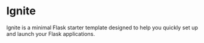 # Ignite
Ignite is a minimal Flask starter template designed to help you quickly set up and launch your Flask applications.
